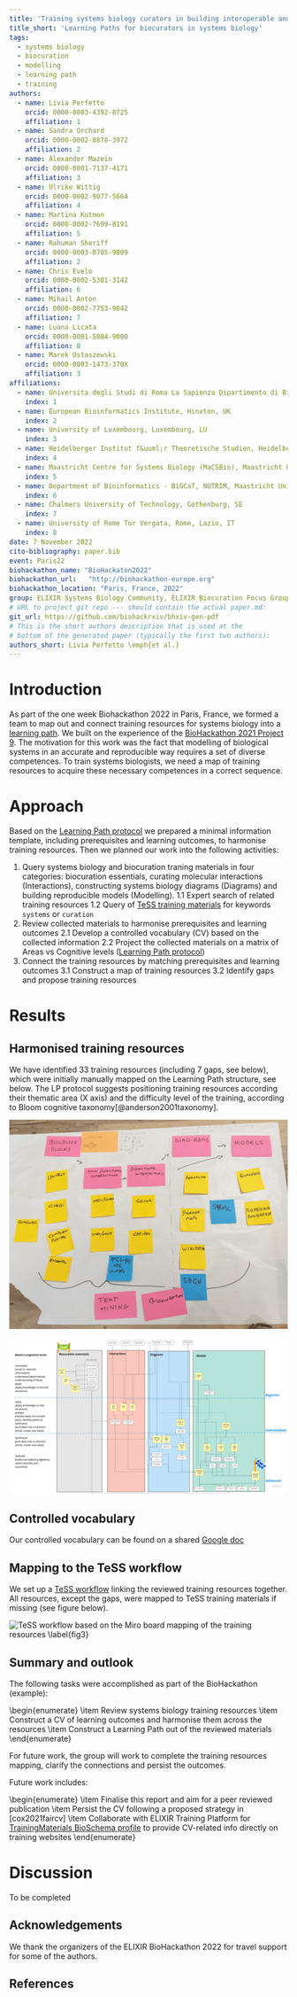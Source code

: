 ```yaml
---
title: 'Training systems biology curators in building interoperable and reusable models following a learning path approach'
title_short: 'Learning Paths for biocurators in systems biology'
tags:
  - systems biology
  - biocuration
  - modelling
  - learning path
  - training
authors:
  - name: Livia Perfetto
    orcid: 0000-0003-4392-8725
    affiliation: 1
  - name: Sandra Orchard
    orcid: 0000-0002-8878-3972
    affiliation: 2
  - name: Alexander Mazein
    orcid: 0000-0001-7137-4171
    affiliation: 3
  - name: Ulrike Wittig
    orcid: 0000-0002-9077-5664
    affiliation: 4
  - name: Martina Kutmon
    orcid: 0000-0002-7699-8191
    affiliation: 5
  - name: Rahuman Sheriff
    orcid: 0000-0003-0705-9809
    affiliation: 2
  - name: Chris Evelo
    orcid: 0000-0002-5301-3142
    affiliation: 6
  - name: Mihail Anton
    orcid: 0000-0002-7753-9042
    affiliation: 7
  - name: Luana Licata
    orcid: 0000-0001-5084-9000
    affiliation: 8
  - name: Marek Ostaszewski
    orcid: 0000-0003-1473-370X
    affiliation: 3
affiliations:
  - name: Universita degli Studi di Roma La Sapienza Dipartimento di Biologia e Biotecnologie Charles Darwin, Roma, Lazio, IT
    index: 1
  - name: European Bioinformatics Institute, Hinxton, UK
    index: 2
  - name: University of Luxembourg, Luxembourg, LU
    index: 3
  - name: Heidelberger Institut f&uuml;r Theoretische Studien, Heidelberg, Baden-W&uuml;rttemberg, DE
    index: 4
  - name: Maastricht Centre for Systems Biology (MaCSBio), Maastricht University, Maastricht, Limburg, NL
    index: 5
  - name: Department of Bioinformatics - BiGCaT, NUTRIM, Maastricht University, Maastricht, Limburg, NL
    index: 6
  - name: Chalmers University of Technology, Gothenburg, SE
    index: 7
  - name: University of Rome Tor Vergata, Rome, Lazio, IT
    index: 8
date: 7 November 2022
cito-bibliography: paper.bib
event: Paris22
biohackathon_name: "BioHackaton2022"
biohackathon_url:   "http://biohackathon-europe.org"
biohackathon_location: "Paris, France, 2022"
group: ELIXIR Systems Biology Community, ELIXIR Biocuration Focus Group
# URL to project git repo --- should contain the actual paper.md:
git_url: https://github.com/biohackrxiv/bhxiv-gen-pdf
# This is the short authors description that is used at the
# bottom of the generated paper (typically the first two authors):
authors_short: Livia Perfetto \emph{et al.}
---
```


# Introduction

As part of the one week Biohackathon 2022 in Paris, France, we formed
a team to map out and connect training resources for systems biology into a [learning path](https://en.wikipedia.org/wiki/Learning_pathway). We built on the experience of the [BioHackathon 2021 Project 9](https://github.com/elixir-europe/bioHackathon-projects-2021/tree/main/projects/9). The motivation for this work was the fact that modelling of biological systems in an accurate and reproducible way requires a set of diverse competences. To train systems biologists, we need a map of training resources to acquire these necessary competences in a correct sequence.

# Approach

Based on the [Learning Path protocol](https://en.wikipedia.org/wiki/Learning_pathway) we prepared a minimal information template, including prerequisites and learning outcomes, to harmonise training resources. Then we planned our work into the following activities:

1. Query systems biology and biocuration traning materials in four categories: biocuration essentials, curating molecular interactions (Interactions), constructing systems biology diagrams (Diagrams) and building reproducible models (Modelling). 
1.1 Expert search of related training resources
1.2 Query of [TeSS training materials](https://tess.elixir-europe.org/materials) for keywords `systems` or `curation`
2. Review collected materials to harmonise prerequisites and learning outcomes
2.1 Develop a controlled vocabulary (CV) based on the collected information
2.2 Project the collected materials on a matrix of Areas vs Cognitive levels ([Learning Path protocol](https://en.wikipedia.org/wiki/Learning_pathway)) 
3. Connect the training resources by matching prerequisites and learning outcomes
3.1 Construct a map of training resources
3.2 Identify gaps and propose training resources

# Results

## Harmonised training resources

We have identified 33 training resources (including 7 gaps, see below), which were initially manually mapped on the Learning Path structure, see below. The LP protocol suggests positioning training resources according their thematic area (X axis) and the difficulty level of the training, according to Bloom cognitive taxonomy[@anderson2001taxonomy].

![Initial sketch of the areas and potential training resources \label{fig1}](./1_draft.jpg)

![Miro board with mapped training resources \label{fig2}](./2_Miro.jpg)

## Controlled vocabulary

Our controlled vocabulary can be found on a shared [Google doc](https://docs.google.com/document/d/1eGuxfFpqO-Uu4R8-uo00VITRxJ80V37Jz-vXuW--vEs/edit)

## Mapping to the TeSS workflow

We set up a [TeSS workflow](https://tess.elixir-europe.org/workflows/building-interoperable-and-reusable-systems-biology-models) linking the reviewed training resources together. All resources, except the gaps, were mapped to TeSS training materials if missing (see figure below).

![TeSS workflow based on the Miro board mapping of the training resources \label{fig3}](./2_TeSS_workflow.jpg)

## Summary and outlook

The following tasks were accomplished as part of the BioHackathon (example):

\begin{enumerate}
\item Review systems biology training resources
\item Construct a CV of learning outcomes and harmonise them across the resources
\item Construct a Learning Path out of the reviewed materials
\end{enumerate}

For future work, the group will work to complete the training resources mapping, clarify the connections and persist the outcomes.

Future work includes:

\begin{enumerate}
\item Finalise this report and aim for a peer reviewed publication
\item Persist the CV following a proposed strategy in [cox2021faircv]
\item Collaborate with ELIXIR Training Platform for [TrainingMaterials BioSchema profile](https://bioschemas.org/profiles/TrainingMaterial/1.0-RELEASE) to provide CV-related info directly on training websites
\end{enumerate}

# Discussion

To be completed

## Acknowledgements

We thank the organizers of the ELIXIR BioHackathon 2022 for travel support for some of the authors.

## References
